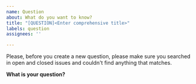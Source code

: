 ```yaml
---
name: Question
about: What do you want to know?
title: "[QUESTION]<Enter comprehensive title>"
labels: question
assignees: ''

---
```


Please, before you create a new question, please make sure you searched in open and closed issues and couldn't find anything that matches.

**What is your question?**
